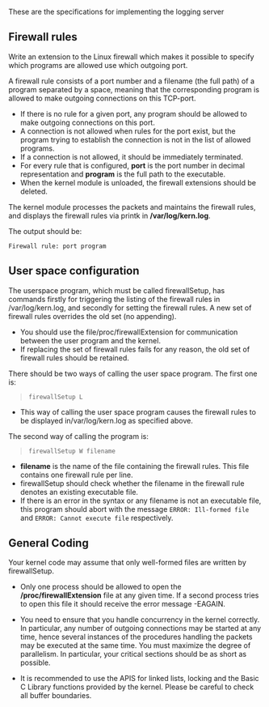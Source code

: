 These are the specifications for implementing the logging server

## Firewall rules

Write an extension to the Linux firewall which makes it possible to specify which programs are allowed use which outgoing port.

A firewall rule consists of a port number and a filename (the full path) of a program separated by a space, meaning that the corresponding program is allowed to make outgoing connections on this TCP-port.

- If there is no rule for a given port, any program should be allowed to make outgoing connections on this port.
- A connection is not allowed when rules for the port exist, but the program trying to establish the connection is not in the list of allowed programs.
- If a connection is not allowed, it should be immediately terminated.
- For every rule that is configured, __port__ is the port number in decimal representation and __program__ is the full path to the executable.
- When the kernel module is unloaded, the firewall extensions should be deleted.

The kernel module processes the packets and maintains the firewall rules, and displays the firewall rules via printk in __/var/log/kern.log__.

The output should be: 
```shell 
Firewall rule: port program
```

## User space configuration

The userspace program, which must be called firewallSetup, has commands firstly for triggering the listing of the firewall rules in /var/log/kern.log, and secondly for setting the firewall rules.
A new set of firewall rules overrides the old set (no appending).

- You should use the file/proc/firewallExtension for communication between the user program and the kernel.
- If replacing the set of firewall rules fails for any reason, the old set of firewall rules should be retained.

There should be two ways of calling the user
space program. The first one is:

>```shell
>firewallSetup L
>```

- This way of calling the user space program causes the firewall rules
to be displayed in/var/log/kern.log as specified above. 


The second way of calling the program is: 

>```shell
>firewallSetup W filename
>```

* __filename__ is the name of the file containing the firewall rules. This file contains one firewall rule per line.
* firewallSetup should check whether the filename in the firewall rule denotes an existing executable file.
* If there is an error in the syntax or any filename is not an executable file, this program should abort with the message `ERROR: Ill-formed file` and `ERROR: Cannot execute file` respectively.

## General Coding 

Your kernel code may assume that only well-formed files are written by firewallSetup.

- Only one process should be allowed to open the __/proc/firewallExtension__ file at any given time. If a second process tries to open this file it should receive the error message -EAGAIN.

- You need to ensure that you handle concurrency in the kernel correctly. In particular, any number of outgoing connections may be started at any time, hence several instances of the procedures handling the packets may be executed at the same time. You must maximize the degree of parallelism. In particular, your critical sections should be as short as possible.

- It is recommended to use the APIS for linked lists, locking and the Basic C Library functions provided by the kernel. Please be careful to check all buffer boundaries.
